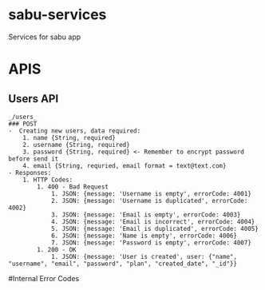 # sabu-services
Services for sabu app

# APIS
## Users API
 	_/users_
 	### POST
 	-  Creating new users, data required:
 		1. name {String, required}
 		2. username {String, required}
 		3. password {String, required} <- Remember to encrypt password before send it
 		4. email {String, requried, email format = text@text.com}
	- Responses:
		1. HTTP Codes:
			1. 400 - Bad Request
				1. JSON: {message: 'Username is empty', errorCode: 4001}
				2. JSON: {message: 'Username is duplicated', errorCode: 4002}
				3. JSON: {message: 'Email is empty', errorCode: 4003}
				4. JSON: {message: 'Email is incorrect', errorCode: 4004}
				5. JSON: {message: 'Email is duplicated', errorCode: 4005}
				6. JSON: {message: 'Name is empty', errorCode: 4006}
				7. JSON: {message: 'Password is empty', errorCode: 4007}
			1. 200 - OK
				1. JSON: {message: 'User is created', user: {"name", "username", "email", "password", "plan", "created_date", "_id"}}
#Internal Error Codes